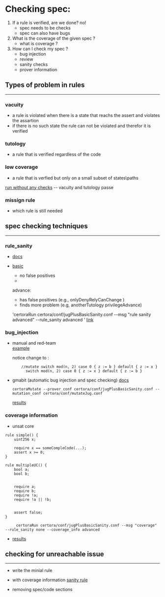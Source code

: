 

#  Checking spec:

1. If a rule is verified, are we done? no!
    - spec needs to be checks
    - spec can also have bugs
2. What is the coverage of the given spec ?
    - what is coverage ?
3. How can I check my spec ?
    - bug injection
    - review
    - sanity checks  
    - prover information

## Types of problem in rules
---
###  vacuity 

- a rule is violated when there is a state that reachs the assert and violates the assartion
- if there is no such state the rule can not be violated and therefor it is verified 

###  tutology 
- a rule that is verified regardless of the code

### low coverage
- a rule that is verfied but only on a small subset of states\paths 

[run without any checks](https://prover.certora.com/output/40726/ae573916bde243929b216ccd73d891bf/?anonymousKey=f07d11423064e5267d597d2b3893ad7235d54b9f)
     -- vacuity and tutology passe

### missign rule
- which rule is still needed



     
## spec checking techniques
---
### rule_sanity 
 - [docs](https://docs.certora.com/en/latest/docs/prover/checking/sanity.html)

 - [basic](https://prover.certora.com/output/40726/2888f9b5c8194913b3a6f4e767a36036/?anonymousKey=b3d6ec3084f9a52e5e5c1072776ccb13a5b2d1c4)
    - no false positives
    - 


    advance: 
    - has false positives (e.g., onlyDenyRelyCanChange )
    - finds more problem (e.g, anotherTutology  privilegeAdvance)

    'certoraRun certora/conf/jugPlusBasicSanity.conf --msg "rule sanity advanced" --rule_sanity advanced  ' 
    [link](https://prover.certora.com/output/40726/dd1624f0bd8045ed8c3730636f05529d/?anonymousKey=57e6cae5e7cc8403d3ac47dca2241955acd7e1d0)


### bug_injection
 - manual and red-team  
    [example](https://prover.certora.com/output/40726/4b50cbbd95a74b838e61fee1249a3bc2/?anonymousKey=b2050c9a2ddab45329c49d2dc7abc31fd5cc3ad0) 
  
    notice change to :
    ```  
        //mutate switch mod(n, 2) case 0 { z := b } default { z := x }
          switch mod(n, 2) case 0 { z := x } default { z := b }
    ```
 - gmabit (automatic bug injection and spec checking)
    [docs](https://docs.certora.com/en/latest/docs/gambit/index.html)

     `certoraMutate --prover_conf certora/conf/jugPlusBasicSanity.conf --mutation_conf certora/conf/mutateJug.conf`

     [results](https://mutation-testing.certora.com/?id=1e3efd41-d268-41e9-9a45-ab8f27a25ad6&anonymousKey=12462220-a74d-488c-864e-e2715c92194b)



### coverage information
 - unsat core

```
rule simple() {
    uint256 x;

    require x == someCompleCode(...);
    assert x >= 0;
}
```
```
rule multipleUC() { 
	bool a;
	bool b;	


	require a;
	require b;
	require !a;
	require !a || !b;


	assert false;	
}
```

```
     certoraRun certora/conf/jugPlusBasicSanity.conf --msg "coverage" --rule_sanity none --coverage_info advanced    
```

 - [results](https://prover.certora.com/output/40726/87999894fb3145e79808feea6a242307/UnsatCoreVisualisation.html?anonymousKey=1adcc07749ebf4c99624feb79a63141656d10406)     

## checking for unreachable issue
---
 - write the minial rule
 - with coverage information
 [sanity rule](https://prover.certora.com/output/40726/7e8b84b8c4114e8f8e466a99350975a8/UnsatCoreVisualisation.html?anonymousKey=9340d433406d76eae452faed44ddca2528de7301)

- removing spec/code sections